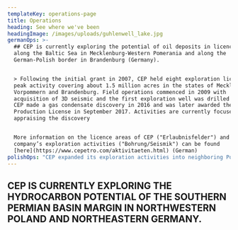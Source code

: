 ```yaml
---
templateKey: operations-page
title: Operations
heading: See where we've been
headingImage: /images/uploads/guhlenwell_lake.jpg
germanOps: >-
  ## CEP is currently exploring the potential of oil deposits in licenced areas
  along the Baltic Sea in Mecklenburg-Western Pomerania and along the
  German-Polish border in Brandenburg (Germany).


  > Following the initial grant in 2007, CEP held eight exploration licenses at
  peak activity covering about 1.5 million acres in the states of Mecklenburg
  Vorpommern and Brandenburg. Field operations commenced in 2009 with
  acquisition of 3D seismic and the first exploration well was drilled in 2011.
  CEP made a gas condensate discovery in 2016 and was later awarded the Guhlen
  Production License in September 2017. Activities are currently focused on
  appraising the discovery 


  More information on the licence areas of CEP ("Erlaubnisfelder") and the
  company’s exploration activities ("Bohrung/Seismik") can be found
  [here](https://www.cepetro.com/aktivitaeten.html) (German)
polishOps: "CEP expanded its exploration activities into neighboring Poland by participating in the first hydrocarbon concessions licensing round in 2016 after successfully completing the pre-qualification procedure. Following the competitive process which follows the European Union Directive 94/22, CEP was awarded the Wolin Concession in northwest Poland in December 2017. The Onshore/ Offshore License is flanked by, and on trend with, two conventional gas-bearing reservoirs where 6 successful wells have been drilled to date.\r\n\n\rCEP has successfully completed an onshore 2D seismic program in late 2018 and in early June of 2019, completed an OBN based 3D seismic survey which is the first of its kind to be conducted in Poland. More information about our activities in Poland can be found here\n\nMore in formation can be found [here](https://focused-payne-ffde0a.netlify.com/pl)"
---
```

## CEP IS CURRENTLY EXPLORING THE HYDROCARBON POTENTIAL OF THE SOUTHERN PERMIAN BASIN MARGIN IN NORTHWESTERN POLAND AND NORTHEASTERN GERMANY.

